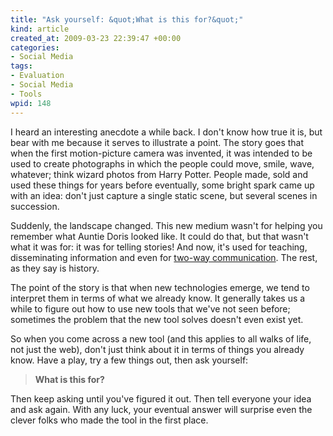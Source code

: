 ```yaml
--- 
title: "Ask yourself: &quot;What is this for?&quot;"
kind: article
created_at: 2009-03-23 22:39:47 +00:00
categories: 
- Social Media
tags: 
- Evaluation
- Social Media
- Tools
wpid: 148
---
```

I heard an interesting anecdote a while back. I don't know how true it is, but bear with me because it serves to illustrate a point. The story goes that when the first motion-picture camera was invented, it was intended to be used to create photographs in which the people could move, smile, wave, whatever; think wizard photos from Harry Potter. People made, sold and used these things for years before eventually, some bright spark came up with an idea: don't just capture a single static scene, but several scenes in succession.

Suddenly, the landscape changed. This new medium wasn't for helping you remember what Auntie Doris looked like. It could do that, but that wasn't what it was for: it was for telling stories! And now, it's used for teaching, disseminating information and even for <a href="http://www.skype.com/">two-way communication</a>. The rest, as they say is history.

The point of the story is that when new technologies emerge, we tend to interpret them in terms of what we already know. It generally takes us a while to figure out how to use new tools that we've not seen before; sometimes the problem that the new tool solves doesn't even exist yet.

So when you come across a new tool (and this applies to all walks of life, not just the web), don't just think about it in terms of things you already know. Have a play, try a few things out, then ask yourself:
<blockquote><strong>What is this for?</strong></blockquote>
Then keep asking until you've figured it out. Then tell everyone your idea and ask again. With any luck, your eventual answer will surprise even the clever folks who made the tool in the first place.
